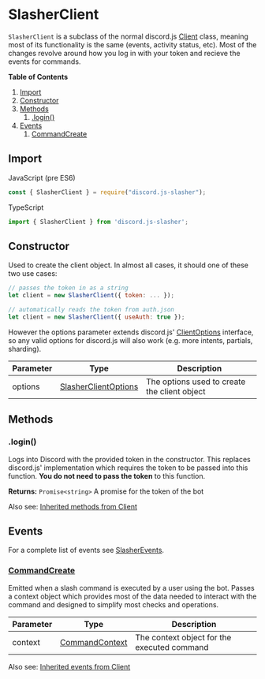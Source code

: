 # SlasherClient
`SlasherClient` is a subclass of the normal discord.js [Client](https://discord.js.org/#/docs/main/stable/class/Client) class, meaning most of its functionality is the same (events, activity status, etc). Most of the changes revolve around how you log in with your token and recieve the events for commands.

**Table of Contents**
1. [Import](#import)
2. [Constructor](#constructor)
2. [Methods](#methods)
    1. [.login()](#login)
3. [Events](#events)
    1. [CommandCreate](#commandcreate)

## Import
JavaScript (pre ES6)
```js
const { SlasherClient } = require("discord.js-slasher");
```

TypeScript
```typescript
import { SlasherClient } from 'discord.js-slasher';
```

## Constructor
Used to create the client object. In almost all cases, it should one of these two use cases:
```js
// passes the token in as a string
let client = new SlasherClient({ token: ... });
```
```js
// automatically reads the token from auth.json
let client = new SlasherClient({ useAuth: true });
```
However the options parameter extends discord.js' [ClientOptions](https://discord.js.org/#/docs/main/stable/typedef/ClientOptions) interface, so any valid options for discord.js will also work (e.g. more intents, partials, sharding).

|Parameter|Type                                 |Description|
|---------|-------------------------------------|-----------|
|options  |[SlasherClientOptions](./SlasherClientOptions.md)|The options used to create the client object|

## Methods

### .login()
Logs into Discord with the provided token in the constructor. This replaces discord.js' implementation which requires the token to be passed into this function. __You do not need to pass the token__ to this function.

**Returns:** `Promise<string>`
A promise for the token of the bot

Also see: [Inherited methods from Client](https://discord.js.org/#/docs/main/stable/class/Client?scrollTo=destroy)

## Events
For a complete list of events see [SlasherEvents](./SlasherEvents.md).

### [CommandCreate](./SlasherEvents.md#commandcreate)
Emitted when a slash command is executed by a user using the bot. Passes a context object which provides most of the data needed to interact with the command and designed to simplify most checks and operations.

|Parameter|Type                                 |Description|
|---------|-------------------------------------|-----------|
|context  |[CommandContext](./CommandContext.md)|The context object for the executed command|

Also see: [Inherited events from Client](https://discord.js.org/#/docs/main/stable/class/Client?scrollTo=e-apiRequest)